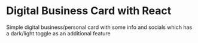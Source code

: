 # Digital Business Card with React

Simple digital business/personal card with some info and socials which has a dark/light toggle as an additional feature